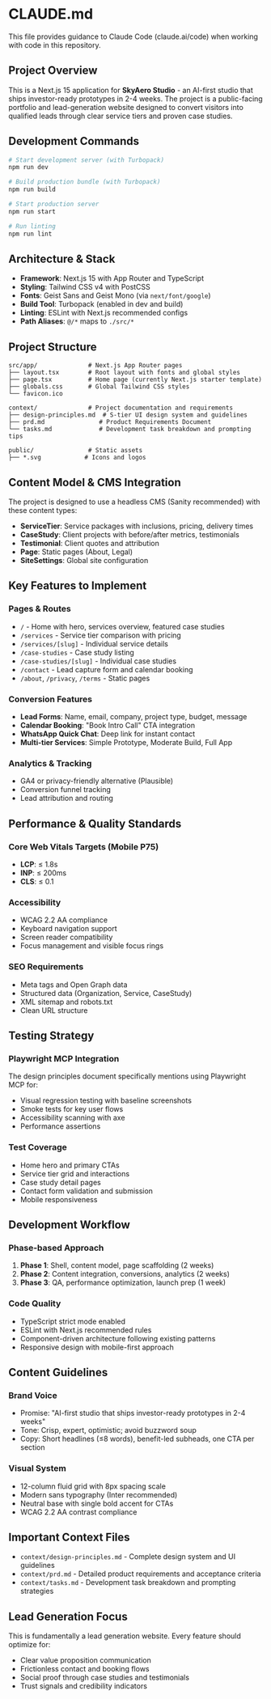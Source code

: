# CLAUDE.md

This file provides guidance to Claude Code (claude.ai/code) when working with code in this repository.

## Project Overview

This is a Next.js 15 application for **SkyAero Studio** - an AI-first studio that ships investor-ready prototypes in 2-4 weeks. The project is a public-facing portfolio and lead-generation website designed to convert visitors into qualified leads through clear service tiers and proven case studies.

## Development Commands

```bash
# Start development server (with Turbopack)
npm run dev

# Build production bundle (with Turbopack)
npm run build

# Start production server
npm run start

# Run linting
npm run lint
```

## Architecture & Stack

- **Framework**: Next.js 15 with App Router and TypeScript
- **Styling**: Tailwind CSS v4 with PostCSS
- **Fonts**: Geist Sans and Geist Mono (via `next/font/google`)
- **Build Tool**: Turbopack (enabled in dev and build)
- **Linting**: ESLint with Next.js recommended configs
- **Path Aliases**: `@/*` maps to `./src/*`

## Project Structure

```
src/app/              # Next.js App Router pages
├── layout.tsx        # Root layout with fonts and global styles
├── page.tsx          # Home page (currently Next.js starter template)
├── globals.css       # Global Tailwind CSS styles
└── favicon.ico

context/              # Project documentation and requirements
├── design-principles.md  # S-tier UI design system and guidelines
├── prd.md               # Product Requirements Document
└── tasks.md             # Development task breakdown and prompting tips

public/               # Static assets
├── *.svg            # Icons and logos
```

## Content Model & CMS Integration

The project is designed to use a headless CMS (Sanity recommended) with these content types:

- **ServiceTier**: Service packages with inclusions, pricing, delivery times
- **CaseStudy**: Client projects with before/after metrics, testimonials  
- **Testimonial**: Client quotes and attribution
- **Page**: Static pages (About, Legal)
- **SiteSettings**: Global site configuration

## Key Features to Implement

### Pages & Routes
- `/` - Home with hero, services overview, featured case studies
- `/services` - Service tier comparison with pricing
- `/services/[slug]` - Individual service details
- `/case-studies` - Case study listing  
- `/case-studies/[slug]` - Individual case studies
- `/contact` - Lead capture form and calendar booking
- `/about`, `/privacy`, `/terms` - Static pages

### Conversion Features
- **Lead Forms**: Name, email, company, project type, budget, message
- **Calendar Booking**: "Book Intro Call" CTA integration
- **WhatsApp Quick Chat**: Deep link for instant contact
- **Multi-tier Services**: Simple Prototype, Moderate Build, Full App

### Analytics & Tracking
- GA4 or privacy-friendly alternative (Plausible)
- Conversion funnel tracking
- Lead attribution and routing

## Performance & Quality Standards

### Core Web Vitals Targets (Mobile P75)
- **LCP**: ≤ 1.8s
- **INP**: ≤ 200ms  
- **CLS**: ≤ 0.1

### Accessibility
- WCAG 2.2 AA compliance
- Keyboard navigation support
- Screen reader compatibility
- Focus management and visible focus rings

### SEO Requirements
- Meta tags and Open Graph data
- Structured data (Organization, Service, CaseStudy)
- XML sitemap and robots.txt
- Clean URL structure

## Testing Strategy

### Playwright MCP Integration
The design principles document specifically mentions using Playwright MCP for:
- Visual regression testing with baseline screenshots
- Smoke tests for key user flows
- Accessibility scanning with axe
- Performance assertions

### Test Coverage
- Home hero and primary CTAs
- Service tier grid and interactions  
- Case study detail pages
- Contact form validation and submission
- Mobile responsiveness

## Development Workflow

### Phase-based Approach
1. **Phase 1**: Shell, content model, page scaffolding (2 weeks)
2. **Phase 2**: Content integration, conversions, analytics (2 weeks)  
3. **Phase 3**: QA, performance optimization, launch prep (1 week)

### Code Quality
- TypeScript strict mode enabled
- ESLint with Next.js recommended rules
- Component-driven architecture following existing patterns
- Responsive design with mobile-first approach

## Content Guidelines

### Brand Voice
- Promise: "AI-first studio that ships investor-ready prototypes in 2-4 weeks"
- Tone: Crisp, expert, optimistic; avoid buzzword soup
- Copy: Short headlines (≤8 words), benefit-led subheads, one CTA per section

### Visual System  
- 12-column fluid grid with 8px spacing scale
- Modern sans typography (Inter recommended)
- Neutral base with single bold accent for CTAs
- WCAG 2.2 AA contrast compliance

## Important Context Files

- `context/design-principles.md` - Complete design system and UI guidelines
- `context/prd.md` - Detailed product requirements and acceptance criteria
- `context/tasks.md` - Development task breakdown and prompting strategies

## Lead Generation Focus

This is fundamentally a lead generation website. Every feature should optimize for:
- Clear value proposition communication
- Frictionless contact and booking flows  
- Social proof through case studies and testimonials
- Trust signals and credibility indicators